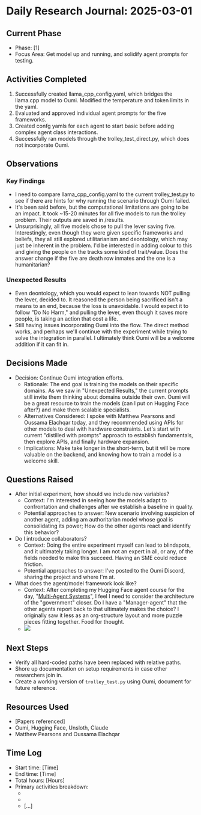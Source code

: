 # Daily Research Journal: 2025-03-01

## Current Phase
- Phase: [1]
- Focus Area: Get model up and running, and solidify agent prompts for testing.

## Activities Completed
1. Successfully created llama_cpp_config.yaml, which bridges the llama.cpp model to Oumi. Modified the temperature and token limits in the yaml.
2. Evaluated and approved individual agent prompts for the five frameworks.
3. Created confg yamls for each agent to start basic before adding complex agent class interactions.
4. Successfully ran models through the trolley_test_direct.py, which does not incorporate Oumi.

## Observations
### Key Findings
- I need to compare llama_cpp_config.yaml to the current trolley_test.py to see if there are hints for why running the scenario through Oumi failed.
- It's been said before, but the computational limitations are going to be an impact. It took ~15-20 minutes for all five models to run the trolley problem. Their outputs are saved in /results. 
- Unsurprisingly, all five models chose to pull the lever saving five. Interestingly, even though they were given specific frameworks and beliefs, they all still explored  utilitarianism and deontology, which may just be inherent in the problem.  I'd be interested in adding colour to this and giving the people on the tracks some kind of trait/value. Does the answer change if the five are death row inmates and the one is a humanitarian?

### Unexpected Results
- Even deontology, which you would expect to lean towards NOT pulling the lever, decided to. It reasoned the person being sacrificed isn't a means to an end, because the loss is unavoidable. I would expect it to follow "Do No Harm," and pulling the lever, even though it saves more people, is taking an action that cost a life. 
- Still having issues incorporating Oumi into the flow. The direct method works, and perhaps we'll continue with the experiment while trying to solve the integration in parallel. I ultimately think Oumi will be a welcome addition if it can fit in.

## Decisions Made
- Decision: Continue Oumi integration efforts.
  - Rationale: The end goal is training the models on their specific domains. As we saw in "Unexpected Results," the current prompts still invite them thinking about domains outside their own. Oumi will be a great resource to train the models (can I put on Hugging Face after?) and make them scalable specialists.
  - Alternatives Considered: I spoke with Matthew Pearsons and Oussama Elachqar today, and they recommended using APIs for other models to deal with hardware constraints. Let's start with current "distilled with prompts" approach to establish fundamentals, then explore APIs, and finally hardware expansion. 
  - Implications: Make take longer in the short-term, but it will be more valuable on the backend, and knowing how to train a model is a welcome skill.

## Questions Raised
- After initial experiment, how should we include new variables?
  - Context: I'm interested in seeing how the models adapt to confrontation and challenges after we establish a baseline in quality.
  - Potential approaches to answer: New scenario involving suspicion of another agent, adding am authoritarian model whose goal is consolidating its power; How do the other agents react and identify this behavior?
- Do I introduce collaborators?
  -  Context: Doing the entire experiment myself can lead to blindspots, and it ultimately taking longer. I am not an expert in all, or any, of the fields needed to make this succeed. Having an SME could reduce friction.
  - Potential approaches to answer: I've posted to the Oumi Discord, sharing the project and where I'm at.
- What does the agent/model framework look like?
  -  Context: After completing my Hugging Face agent course for the day, "[Multi-Agent Systems](https://huggingface.co/learn/agents-course/unit2/smolagents/multi_agent_systems)", I feel I need to consider the architecture of the "government" closer. Do I have a "Manager-agent" that the other agents report back to that ultimately makes the choice? I originally saw it less as an org-structure layout and more puzzle pieces fitting together. Food for thought.  
  - ![](https://mermaid.ink/img/pako:eNp1kc1qhTAQRl9FUiQb8wIpdNO76eKubrmFks1oRg3VSYgjpYjv3lFL_2hnMWQOJwn5sqgmelRWleUSKLAtFs09jqhtoWuYUFfFAa6QA9QDTnpzamheuhxn8pt40-6l13UtS0ddhtQXj6dbR4XUGQg6zEYasTF393KjeSDGnDJKNxzj8I_7hLW5IOSmP9CH9hv_NL-d94d4DVNg84p1EnK4qlIj5hGClySWbadT-6OdsrL02MI8sFOOVkciw8zx8kaNspxnrJQE0fXKtjBMMs3JA-MpgOQwftIE9Bzj14w-cMznI_39E9Z3p0uFoA?type=png)

## Next Steps
- Verify all hard-coded paths have been replaced with relative paths.
-  Shore up documentation on setup requirements in case other researchers join in.
- Create a working version of `trolley_test.py` using Oumi, document for future reference.

## Resources Used
- [Papers referenced]
- Oumi, Hugging Face, Unsloth, Claude
- Matthew Pearsons and Oussama Elachqar

## Time Log
- Start time: [Time]
- End time: [Time]
- Total hours: [Hours]
- Primary activities breakdown:
  - [Activity 1]: [Hours]
  - [Activity 2]: [Hours]
  - [...]
